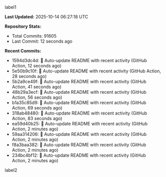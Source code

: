 
label1 
<!-- ACTIVITY_START -->
**Last Updated:** 2025-10-14 06:27:18 UTC

**Repository Stats:**
- Total Commits: 91605
- Last Commit: 12 seconds ago

**Recent Commits:**
- 1594d3dc4d: 🤖 Auto-update README with recent activity (GitHub Action, 12 seconds ago)
- 5e50b9c10f: 🤖 Auto-update README with recent activity (GitHub Action, 28 seconds ago)
- 5b2a9ce49f: 🤖 Auto-update README with recent activity (GitHub Action, 41 seconds ago)
- 48b29a3ecf: 🤖 Auto-update README with recent activity (GitHub Action, 56 seconds ago)
- b1a35c85d9: 🤖 Auto-update README with recent activity (GitHub Action, 69 seconds ago)
- 318ab48480: 🤖 Auto-update README with recent activity (GitHub Action, 83 seconds ago)
- ea59d40b25: 🤖 Auto-update README with recent activity (GitHub Action, 2 minutes ago)
- 59aa314206: 🤖 Auto-update README with recent activity (GitHub Action, 2 minutes ago)
- f8a3baa382: 🤖 Auto-update README with recent activity (GitHub Action, 2 minutes ago)
- 234bc4bf12: 🤖 Auto-update README with recent activity (GitHub Action, 2 minutes ago)
<!-- ACTIVITY_END -->

label2
